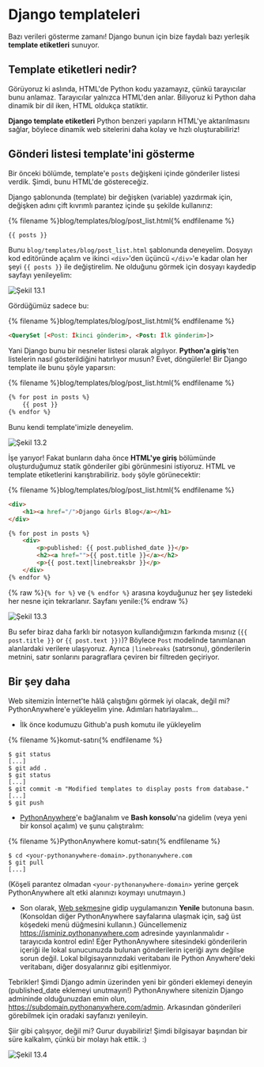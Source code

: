 # Django templateleri

Bazı verileri gösterme zamanı! Django bunun için bize faydalı bazı yerleşik **template etiketleri** sunuyor.

## Template etiketleri nedir?

Görüyoruz ki aslında, HTML'de Python kodu yazamayız, çünkü tarayıcılar bunu anlamaz. Tarayıcılar yalnızca HTML'den anlar. Biliyoruz ki Python daha dinamik bir dil iken, HTML oldukça statiktir.

**Django template etiketleri** Python benzeri yapıların HTML'ye aktarılmasını sağlar, böylece dinamik web sitelerini daha kolay ve hızlı oluşturabiliriz!

## Gönderi listesi template'ini gösterme

Bir önceki bölümde, template'e `posts` değişkeni içinde gönderiler listesi verdik. Şimdi, bunu HTML'de göstereceğiz.

Django şablonunda (template) bir değişken (variable) yazdırmak için, değişken adını çift kıvrımlı parantez içinde şu şekilde kullanırız:

{% filename %}blog/templates/blog/post_list.html{% endfilename %}

```html
{{ posts }}
```

Bunu `blog/templates/blog/post_list.html` şablonunda deneyelim. Dosyayı kod editöründe açalım ve ikinci `<div>`'den üçüncü `</div>`'e kadar olan her şeyi `{{ posts }}` ile değiştirelim. Ne olduğunu görmek için dosyayı kaydedip sayfayı yenileyelim:

![Şekil 13.1](images/step1.png)

Gördüğümüz sadece bu:

{% filename %}blog/templates/blog/post_list.html{% endfilename %}

```html
<QuerySet [<Post: İkinci gönderim>, <Post: İlk gönderim>]>
```

Yani Django bunu bir nesneler listesi olarak algılıyor. **Python'a giriş**'ten listelerin nasıl gösterildiğini hatırlıyor musun? Evet, döngülerle! Bir Django template ile bunu şöyle yaparsın:

{% filename %}blog/templates/blog/post_list.html{% endfilename %}

```html
{% for post in posts %}
    {{ post }}
{% endfor %}
```

Bunu kendi template'imizle deneyelim.

![Şekil 13.2](images/step2.png)

İşe yarıyor! Fakat bunların daha önce **HTML'ye giriş** bölümünde oluşturduğumuz statik gönderiler gibi görünmesini istiyoruz. HTML ve template etiketlerini karıştırabiliriz. `body` şöyle görünecektir:

{% filename %}blog/templates/blog/post_list.html{% endfilename %}

```html
<div>
    <h1><a href="/">Django Girls Blog</a></h1>
</div>

{% for post in posts %}
    <div>
        <p>published: {{ post.published_date }}</p>
        <h2><a href="">{{ post.title }}</a></h2>
        <p>{{ post.text|linebreaksbr }}</p>
    </div>
{% endfor %}
```

{% raw %}`{% for %}` ve `{% endfor %}` arasına koyduğunuz her şey listedeki her nesne için tekrarlanır. Sayfanı yenile:{% endraw %}

![Şekil 13.3](images/step3.png)

Bu sefer biraz daha farklı bir notasyon kullandığımızın farkında mısınız (`{{ post.title }}` or `{{ post.text }})`)? Böylece `Post` modelinde tanımlanan alanlardaki verilere ulaşıyoruz. Ayrıca `|linebreaks` (satırsonu), gönderilerin metnini, satır sonlarını paragraflara çeviren bir filtreden geçiriyor.

## Bir şey daha

Web sitemizin İnternet'te hâlâ çalıştığını görmek iyi olacak, değil mi? PythonAnywhere'e yükleyelim yine. Adımları hatırlayalım…

* İlk önce kodumuzu Github'a push komutu ile yükleyelim

{% filename %}komut-satırı{% endfilename %}

    $ git status
    [...]
    $ git add .
    $ git status
    [...]
    $ git commit -m "Modified templates to display posts from database."
    [...]
    $ git push
    

* [PythonAnywhere](https://www.pythonanywhere.com/consoles/)'e bağlanalım ve **Bash konsolu**'na gidelim (veya yeni bir konsol açalım) ve şunu çalıştıralım:

{% filename %}PythonAnywhere komut-satırı{% endfilename %}

    $ cd <your-pythonanywhere-domain>.pythonanywhere.com
    $ git pull
    [...]
    

(Köşeli parantez olmadan `<your-pythonanywhere-domain>` yerine gerçek PythonAnywhere alt etki alanınızı koymayı unutmayın.)

* Son olarak, [Web sekmesi](https://www.pythonanywhere.com/web_app_setup/)ne gidip uygulamanızın **Yenile** butonuna basın. (Konsoldan diğer PythonAnywhere sayfalarına ulaşmak için, sağ üst köşedeki menü düğmesini kullanın.) Güncellemeniz https://isminiz.pythonanywhere.com adresinde yayınlanmalıdır - tarayıcıda kontrol edin! Eğer PythonAnywhere sitesindeki gönderilerin içeriği ile lokal sunucunuzda bulunan gönderilerin içeriği aynı değilse sorun değil. Lokal bilgisayarınızdaki veritabanı ile Python Anywhere'deki veritabanı, diğer dosyalarınız gibi eşitlenmiyor.

Tebrikler! Şimdi Django admin üzerinden yeni bir gönderi eklemeyi deneyin (published_date eklemeyi unutmayın!) PythonAnywhere sitenizin Django admininde olduğunuzdan emin olun, https://subdomain.pythonanywhere.com/admin. Arkasından gönderileri görebilmek için oradaki sayfanızı yenileyin.

Şiir gibi çalışıyor, değil mi? Gurur duyabiliriz! Şimdi bilgisayar başından bir süre kalkalım, çünkü bir molayı hak ettik. :)

![Şekil 13.4](images/donut.png)